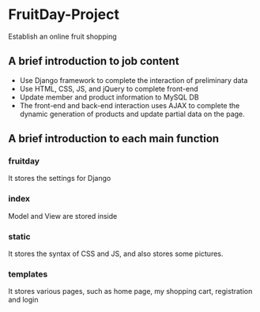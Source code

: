 # FruitDay-Project
Establish an online fruit shopping 

## A brief introduction to job content
- Use Django framework to complete the interaction of preliminary data
- Use HTML, CSS, JS, and jQuery to complete front-end
- Update member and product information to MySQL DB
- The front-end and back-end interaction uses AJAX to complete the dynamic generation of products and update partial data on the page.


## A brief introduction to each main function
### fruitday
It stores the settings for Django

### index
Model and View are stored inside

### static
It stores the syntax of CSS and JS, and also stores some pictures.

### templates
It stores various pages, such as home page, my shopping cart, registration and login